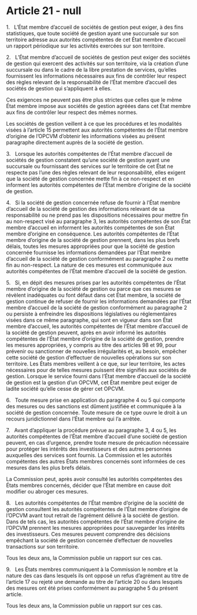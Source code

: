 # Article 21 - null


1.   L’État membre d’accueil de sociétés de gestion peut exiger, à des fins statistiques, que toute société de gestion ayant une succursale sur son territoire adresse aux autorités compétentes de cet État membre d’accueil un rapport périodique sur les activités exercées sur son territoire.

2.   L’État membre d’accueil de sociétés de gestion peut exiger des sociétés de gestion qui exercent des activités sur son territoire, via la création d’une succursale ou dans le cadre de la libre prestation de services, qu’elles fournissent les informations nécessaires aux fins de contrôler leur respect des règles relevant de la responsabilité de l’État membre d’accueil des sociétés de gestion qui s’appliquent à elles.

Ces exigences ne peuvent pas être plus strictes que celles que le même État membre impose aux sociétés de gestion agréées dans cet État membre aux fins de contrôler leur respect des mêmes normes.

Les sociétés de gestion veillent à ce que les procédures et les modalités visées à l’article 15 permettent aux autorités compétentes de l’État membre d’origine de l’OPCVM d’obtenir les informations visées au présent paragraphe directement auprès de la société de gestion.

3.   Lorsque les autorités compétentes de l’État membre d’accueil de sociétés de gestion constatent qu’une société de gestion ayant une succursale ou fournissant des services sur le territoire de cet État ne respecte pas l’une des règles relevant de leur responsabilité, elles exigent que la société de gestion concernée mette fin à ce non-respect et en informent les autorités compétentes de l’État membre d’origine de la société de gestion.

4.   Si la société de gestion concernée refuse de fournir à l’État membre d’accueil de la société de gestion des informations relevant de sa responsabilité ou ne prend pas les dispositions nécessaires pour mettre fin au non-respect visé au paragraphe 3, les autorités compétentes de son État membre d’accueil en informent les autorités compétentes de son État membre d’origine en conséquence. Les autorités compétentes de l’État membre d’origine de la société de gestion prennent, dans les plus brefs délais, toutes les mesures appropriées pour que la société de gestion concernée fournisse les informations demandées par l’État membre d’accueil de la société de gestion conformément au paragraphe 2 ou mette fin au non-respect. La nature de ces mesures est communiquée aux autorités compétentes de l’État membre d’accueil de la société de gestion.

5.   Si, en dépit des mesures prises par les autorités compétentes de l’État membre d’origine de la société de gestion ou parce que ces mesures se révèlent inadéquates ou font défaut dans cet État membre, la société de gestion continue de refuser de fournir les informations demandées par l’État membre d’accueil de la société de gestion conformément au paragraphe 2 ou persiste à enfreindre les dispositions législatives ou réglementaires visées dans ce même paragraphe, qui sont en vigueur dans son État membre d’accueil, les autorités compétentes de l’État membre d’accueil de la société de gestion peuvent, après en avoir informé les autorités compétentes de l’État membre d’origine de la société de gestion, prendre les mesures appropriées, y compris au titre des articles 98 et 99, pour prévenir ou sanctionner de nouvelles irrégularités et, au besoin, empêcher cette société de gestion d’effectuer de nouvelles opérations sur son territoire. Les États membres veillent à ce que, sur leur territoire, les actes nécessaires pour de telles mesures puissent être signifiés aux sociétés de gestion. Lorsque le service fourni dans l’État membre d’accueil de la société de gestion est la gestion d’un OPCVM, cet État membre peut exiger de ladite société qu’elle cesse de gérer cet OPCVM.

6.   Toute mesure prise en application du paragraphe 4 ou 5 qui comporte des mesures ou des sanctions est dûment justifiée et communiquée à la société de gestion concernée. Toute mesure de ce type ouvre le droit à un recours juridictionnel dans l’État membre qui l’a arrêtée.

7.   Avant d’appliquer la procédure prévue au paragraphe 3, 4 ou 5, les autorités compétentes de l’État membre d’accueil d’une société de gestion peuvent, en cas d’urgence, prendre toute mesure de précaution nécessaire pour protéger les intérêts des investisseurs et des autres personnes auxquelles des services sont fournis. La Commission et les autorités compétentes des autres États membres concernés sont informées de ces mesures dans les plus brefs délais.

La Commission peut, après avoir consulté les autorités compétentes des États membres concernés, décider que l’État membre en cause doit modifier ou abroger ces mesures.

8.   Les autorités compétentes de l’État membre d’origine de la société de gestion consultent les autorités compétentes de l’État membre d’origine de l’OPCVM avant tout retrait de l’agrément délivré à la société de gestion. Dans de tels cas, les autorités compétentes de l’État membre d’origine de l’OPCVM prennent les mesures appropriées pour sauvegarder les intérêts des investisseurs. Ces mesures peuvent comprendre des décisions empêchant la société de gestion concernée d’effectuer de nouvelles transactions sur son territoire.

Tous les deux ans, la Commission publie un rapport sur ces cas.

9.   Les États membres communiquent à la Commission le nombre et la nature des cas dans lesquels ils ont opposé un refus d’agrément au titre de l’article 17 ou rejeté une demande au titre de l’article 20 ou dans lesquels des mesures ont été prises conformément au paragraphe 5 du présent article.

Tous les deux ans, la Commission publie un rapport sur ces cas.
